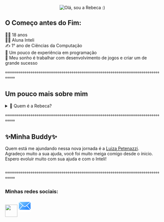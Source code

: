 <p align="center">
  <img width=150% height=400px src="https://github.com/rebeca-namura/rebeca-namura/blob/main/gifGit.gif?raw=true" alt="Olá, sou a Rebeca :)">
</p>

<!-- Para fazer o gif:
me inspirei na [kterra]https://github.com/kterra
fiz um vídeo no app capcut (mobile) e converti para gif em https://ezgif.com/video-to-gif
fiz upload no repositório e copiei o endereço da imagem no src -->
<h2>O Começo antes do Fim:</h2>
💁‍♀️ 18 anos<br>
👩‍💻 Aluna Inteli <br>
✍️ 1° ano de Ciências da Computação<br>
🤖 Um pouco de experiência em programação<br>
👾 Meu sonho é trabalhar com desenvolvimento de jogos e criar um de grande sucesso <br><br>
°°°°°°°°°°°°°°°°°°°°°°°°°°°°°°°°°°°°°°°°°°°°°°°°°°°°°°°°°°°°°°°°°°°°°°°°°°°°°°°°°°°°
<h2>Um pouco mais sobre mim</h2>
  <details>
  <summary>👤 Quem é a Rebeca?</summary>
  <p> 
  <p>
  🌟 Me considero uma pessoa muito criativa <br>
  🌈 Cores favoritas: preto, roxo, vermelho e azul<br>
  🍄 Amo natureza<br>
  🦈 Tubarão é meu animal favorito <br>
  ☕️ Movida à base de cafeína <br></p>
   <!--<hr width=50% style="dotted">-->
* * * * * * * * * * * * * * * * * * * * * * * * * * * * * * * *<br>
💡 Hobbies:
    <details>
      <summary>👅 Os mais clássicos</summary>
        <dl>
  <dt>🎨 Pintar</dt>
  <dd>- Minhas obras:<br> <img width=18% height=18% src="https://github.com/rebeca-namura/rebeca-namura/blob/main/IMG_1243.JPEG?raw=true"> <img width=15% height=15% src="https://github.com/rebeca-namura/rebeca-namura/blob/main/IMG_2245.JPEG?raw=true"> <img width=15% height=15% src="https://github.com/rebeca-namura/rebeca-namura/blob/main/IMG_7807.JPEG?raw=true"> <img width=15% height=15% src="https://github.com/rebeca-namura/rebeca-namura/blob/main/IMG_8604.JPEG?raw=true"> <img width=20% height=20% src="https://github.com/rebeca-namura/rebeca-namura/blob/main/IMG_6766.JPEG?raw=true"></dd>
  <dt>🧵 Costurar</dt>
  <dd>- Minhas Produções:<br> <img width=10% height=10% src="https://github.com/rebeca-namura/rebeca-namura/blob/main/IMG_7447.JPEG?raw=true"> <img width=10% height=10% src="https://github.com/rebeca-namura/rebeca-namura/blob/main/IMG_6313.JPEG?raw=true"> <img width=15% height=15% src="https://github.com/rebeca-namura/rebeca-namura/blob/main/IMG_5207.JPEG?raw=true"> <img width=15% height=15% src="https://github.com/rebeca-namura/rebeca-namura/blob/main/IMG_5734.JPEG?raw=true"></dd>
  <dt>💄 Maquiagem</dt>
  <dd>- Meus Looks:<br> <img width=10% height=10% src="https://github.com/rebeca-namura/rebeca-namura/blob/main/IMG_2614.JPEG?raw=true"> <img width=15% height=15% src="https://github.com/rebeca-namura/rebeca-namura/blob/main/2-0X2A8710-Aprimorado-NR.PNG?raw=true"> <img width=15% height=15% src="https://github.com/rebeca-namura/rebeca-namura/blob/main/EF6553B4-FCFB-4F76-B38D-7E284D6AB80C.JPEG?raw=true"> <img width=20% height=20% src="https://github.com/rebeca-namura/rebeca-namura/blob/main/IMG_0464.JPEG?raw=true"> <img width=12% height=12% src="https://github.com/rebeca-namura/rebeca-namura/blob/main/IMG_3786.JPEG?raw=true"></dd>
</dl>
    </details>
    <details>
      <summary>🧙‍♂️ Somentes para os nerds</summary>
      <dl>
        <dt>🎲 RPG de mesa (TTRPG)</dt>
        <br>
        <dd>Os sistemas que eu jogo:<br>
          <ul>
            <li>🧝‍♂️ Dungeons&Dragons (meu favorito)</li>
            <li>👻 Ordem Paranormal</li>
            <li>🕵️‍♀️ Tales from the Loop </li> <br>
            Biblioteca de D&D:<br><img src="https://github.com/rebeca-namura/rebeca-namura/blob/main/IMG_8773.JPEG?raw=true" height=30% width=30%>
          </ul></dd>
        <dt>🧚‍♀️ Cosplay</dt><br>
        <dd>Alguns personagens que já fiz:<br><img width=18% height=18% src="https://github.com/rebeca-namura/rebeca-namura/blob/main/Facetune_12-01-2024-15-48-07.JPEG?raw=true"> <img width=18% height=18% src="https://github.com/rebeca-namura/rebeca-namura/blob/main/Facetune_27-04-2024-18-28-38.JPEG?raw=true"> <img width=18% height=16% src="https://github.com/rebeca-namura/rebeca-namura/blob/main/Facetune_18-12-2024-16-44-34.JPEG?raw=true"> <img width=18% height=18% src="https://github.com/rebeca-namura/rebeca-namura/blob/main/IMG_6343.JPEG?raw=true"> <img width=20% height=20% src="https://github.com/rebeca-namura/rebeca-namura/blob/main/IMG_6231.PNG?raw=true"> <img width=20% height=20% src="https://github.com/rebeca-namura/rebeca-namura/blob/main/Facetune_11-04-2023-11-58-32.JPEG?raw=true"> <img width=20% height=20% src="https://github.com/rebeca-namura/rebeca-namura/blob/main/3-0X2A8702-Aprimorado-NR.PNG?raw=true"> <br><br>📱 Redes sociais do assunto:<br> <br> <a href="https://instagram.com/_www.n0t_" target="blank"><img align="center" src="https://raw.githubusercontent.com/rahuldkjain/github-profile-readme-generator/master/src/images/icons/Social/instagram.svg"  height="30" width="40"/></a> <a href="https://www.tiktok.com/@www.n0t_end.cos?is_from_webapp=1&sender_device=pc" target="blank"><img src="https://github.com/rebeca-namura/rebeca-namura/blob/main/tik-tok.png?raw=true" height="40" width="40"></a></dd> <!-- para o icone do tiktok
<a href="https://www.flaticon.com/free-icons/tiktok" title="tiktok icons">Tiktok icons created by Freepik - Flaticon</a> -->
        <dt>🌸 Assistir Animes</dt><br>
        <dd>Atualmente estou assistindo: Fullmetal Alchemist 🦾</dd>
      </dl>
    </details>
  </p>
  <details>
    <summary>🎭 Uma das minhas várias peculiaridades</summary>
    <p>
      Adoro colecionar livros raros (e, geralmente, caros) sobre criaturas feéricas (fadas, gnomos, trolls, etc) ou mitológicas e mundos mágicos. Gosto muito de aprender sobre coisas míticas e fantásticas, por mais que eu não acredite em sua existência.
    </p>
  </details>
</details><br>
°°°°°°°°°°°°°°°°°°°°°°°°°°°°°°°°°°°°°°°°°°°°°°°°°°°°°°°°°°°°°°°°°°°°°°°°°°°°°°°°°°°°
<h2>✨Minha Buddy✨</h2>
<p>Quem está me ajundando nessa nova jornada é a <a href="https://github.com/lupetenazzi">Luiza Petenazzi</a>. Agradeço muito a sua ajuda, você foi muito meiga comigo desde o ínicio. Espero evoluir muito com sua ajuda e com o Inteli!</p>
<br>
°°°°°°°°°°°°°°°°°°°°°°°°°°°°°°°°°°°°°°°°°°°°°°°°°°°°°°°°°°°°°°°°°°°°°°°°°°°°°°°°°°°°
<h3>Minhas redes sociais:</h3>
<p>
<a href="https://instagram.com/rebeca.namura" target="blank"><img align="center" src="https://raw.githubusercontent.com/rahuldkjain/github-profile-readme-generator/master/src/images/icons/Social/instagram.svg" height="40" width="40"></a>    <a href="mailto:rebeca.sbroglio@sou.inteli.edu.br"><img  height="40" width="40" src="https://github.com/rebeca-namura/rebeca-namura/blob/main/mail.png?raw=true"></a>
</p>
<!--<a href="https://www.flaticon.com/free-icons/contact" title="contact icons">Contact icons created by meaicon - Flaticon</a>
para o icone do email-->
<!--
**rebeca-namura/rebeca-namura** is a ✨ _special_ ✨ repository because its `README.md` (this file) appears on your GitHub profile.

Here are some ideas to get you started:

- 🔭 I’m currently working on ...
- 🌱 I’m currently learning ...
- 👯 I’m looking to collaborate on ...
- 🤔 I’m looking for help with ...
- 💬 Ask me about ...
- 📫 How to reach me: ...
- 😄 Pronouns: ...
- ⚡ Fun fact: ...
-->
